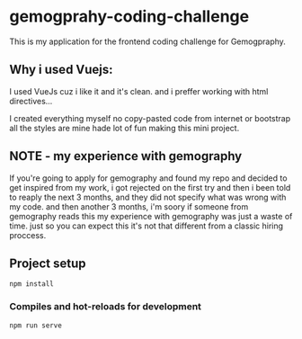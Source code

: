 # gemogprahy-coding-challenge

This is my application for the frontend coding challenge for Gemogpraphy.
## Why i used Vuejs: 
I used VueJs cuz i like it and it's clean. and i preffer working with html directives...

I created everything myself no copy-pasted code from internet or bootstrap all the styles are mine hade lot of fun making this mini project.

## NOTE - my experience with gemography
If you're going to apply for gemography and found my repo and decided to get inspired from my work, i got rejected on the first try and then i been told to reaply the next 3 months, and they did not specify what was wrong with my code. and then another 3 months, i'm soory if someone from gemography reads this my experience with gemography was just a waste of time. just so you can expect this it's not that different from a classic hiring proccess.

## Project setup
```
npm install
```

### Compiles and hot-reloads for development
```
npm run serve
```

